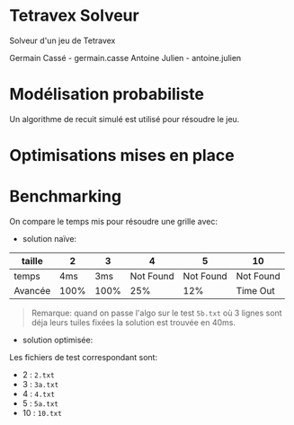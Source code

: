 # Tetravex Solveur

Solveur d'un jeu de Tetravex

Germain Cassé - germain.casse
Antoine Julien - antoine.julien

# Modélisation probabiliste

Un algorithme de recuit simulé est utilisé pour résoudre le jeu.

# Optimisations mises en place

# Benchmarking

On compare le temps mis pour résoudre une grille avec:

 - solution naïve:

| taille  | 2    | 3    | 4         | 5         | 10        |
|---------|------|------|-----------|-----------|-----------|
| temps   | 4ms  | 3ms  | Not Found | Not Found | Not Found |
| Avancée | 100% | 100% | 25%       | 12%       | Time Out  |

> Remarque: quand on passe l'algo sur le test `5b.txt` où 3 lignes sont déja leurs tuiles fixées la solution est trouvée en 40ms. 

 - solution optimisée:

 Les fichiers de test correspondant sont:

 * 2 : `2.txt`
 * 3 : `3a.txt`
 * 4 : `4.txt`
 * 5 : `5a.txt` 
 * 10 : `10.txt` 